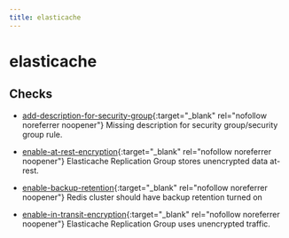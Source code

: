 ```yaml
---
title: elasticache
---
```


# elasticache

## Checks


- [add-description-for-security-group](add-description-for-security-group){:target="_blank" rel="nofollow noreferrer noopener"} Missing description for security group/security group rule.

- [enable-at-rest-encryption](enable-at-rest-encryption){:target="_blank" rel="nofollow noreferrer noopener"} Elasticache Replication Group stores unencrypted data at-rest.

- [enable-backup-retention](enable-backup-retention){:target="_blank" rel="nofollow noreferrer noopener"} Redis cluster should have backup retention turned on

- [enable-in-transit-encryption](enable-in-transit-encryption){:target="_blank" rel="nofollow noreferrer noopener"} Elasticache Replication Group uses unencrypted traffic.



